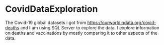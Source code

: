 # CovidDataExploration
The Covid-19 global datasets i got from https://ourworldindata.org/covid-deaths and I am using SQL Server to explore the data. I explore information on deaths and vaccinations by mostly comparing it to other aspects of the data.
